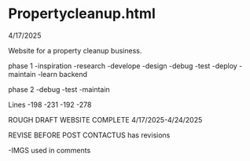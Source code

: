 # Propertycleanup.html

4/17/2025

Website for a property cleanup business.

phase 1
-inspiration
-research
-develope
-design
-debug
-test
-deploy
-maintain
-learn backend

phase 2
-debug
-test
-maintain

Lines
-198
-231
-192
-278

ROUGH DRAFT WEBSITE COMPLETE
4/17/2025-4/24/2025

REVISE BEFORE POST
CONTACTUS has revisions

-IMGS used in comments
